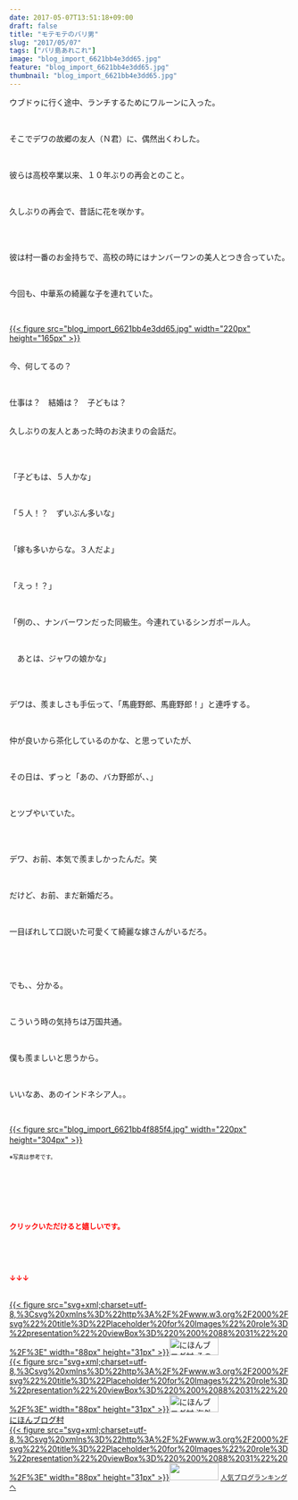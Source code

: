 ```yaml
---
date: 2017-05-07T13:51:18+09:00
draft: false
title: "モテモテのバリ男"
slug: "2017/05/07"
tags: ["バリ島あれこれ"]
image: "blog_import_6621bb4e3dd65.jpg"
feature: "blog_import_6621bb4e3dd65.jpg"
thumbnail: "blog_import_6621bb4e3dd65.jpg"
---
```

<p>ウブドゥに行く途中、ランチするためにワルーンに入った。</p><p> </p><p>そこでデワの故郷の友人（Ｎ君）に、偶然出くわした。</p><p> </p><p>彼らは高校卒業以来、１０年ぶりの再会とのこと。</p><p> </p><p>久しぶりの再会で、昔話に花を咲かす。</p><p> </p><p><br/>彼は村一番のお金持ちで、高校の時にはナンバーワンの美人とつき合っていた。</p><p> </p><p>今回も、中華系の綺麗な子を連れていた。</p><p> </p><p><a href="blog_import_6621bb4e3dd65.jpg">{{< figure src="blog_import_6621bb4e3dd65.jpg" width="220px" height="165px" >}}</a></p><p><br/>今、何してるの？</p><p> </p><p>仕事は？　結婚は？　子どもは？</p><p><br/>久しぶりの友人とあった時のお決まりの会話だ。</p><p> </p><p><br/>「子どもは、５人かな」</p><p> </p><p>「５人！？　ずいぶん多いな」</p><p> </p><p>「嫁も多いからな。３人だよ」</p><p> </p><p>「えっ！？」</p><p> </p><p>「例の、、ナンバーワンだった同級生。今連れているシンガポール人。</p><p> </p><p>　あとは、ジャワの娘かな」</p><p> </p><p><br/>デワは、羨ましさも手伝って、「馬鹿野郎、馬鹿野郎！」と連呼する。</p><p> </p><p>仲が良いから茶化しているのかな、と思っていたが、</p><p> </p><p>その日は、ずっと「あの、バカ野郎が、、」</p><p> </p><p>とツブやいていた。</p><p> </p><p><br/>デワ、お前、本気で羨ましかったんだ。笑</p><p> </p><p>だけど、お前、まだ新婚だろ。</p><p> </p><p>一目ぼれして口説いた可愛くて綺麗な嫁さんがいるだろ。</p><p> </p><p> </p><p>でも、、分かる。</p><p> </p><p>こういう時の気持ちは万国共通。</p><p> </p><p>僕も羨ましいと思うから。</p><p> </p><p>いいなあ、あのインドネシア人。。</p><p> </p><p><a href="blog_import_6621bb4f885f4.jpg">{{< figure src="blog_import_6621bb4f885f4.jpg" width="220px" height="304px" >}}</a>　</p><p><span style="font-size:0.7em;">※写真は参考です。</span></p><p> </p><p> </p><p> </p><p><font color="#ff0000" size="2"><strong>クリックいただけると嬉しいです。</strong></font></p><p> </p><p> </p><p><font color="#ff0000" size="2"><strong>↓↓↓</strong></font></p><p><br/><a href="ranking.html?p_cid=01260127" id="&amp;blogmura_banner" target="_blank">{{< figure src="svg+xml;charset=utf-8,%3Csvg%20xmlns%3D%22http%3A%2F%2Fwww.w3.org%2F2000%2Fsvg%22%20title%3D%22Placeholder%20for%20Images%22%20role%3D%22presentation%22%20viewBox%3D%220%200%2088%2031%22%20%2F%3E" width="88px" height="31px" >}}<noscript><img alt="にほんブログ村 その他生活ブログ 不動産投資へ" border="0" height="31" src="//life.blogmura.com/hudousantoushi/img/hudousantoushi88_31.gif" width="88"></noscript></a><br/><a href="ranking.html?p_cid=01260127" target="_blank">{{< figure src="svg+xml;charset=utf-8,%3Csvg%20xmlns%3D%22http%3A%2F%2Fwww.w3.org%2F2000%2Fsvg%22%20title%3D%22Placeholder%20for%20Images%22%20role%3D%22presentation%22%20viewBox%3D%220%200%2088%2031%22%20%2F%3E" width="88px" height="31px" >}}<noscript><img alt="にほんブログ村 海外生活ブログ バリ島情報へ" border="0" height="31" src="https://img-proxy.blog-video.jp/images?url=http%3A%2F%2Foverseas.blogmura.com%2Fbali%2Fimg%2Fbali88_31.gif" width="88"></noscript></a><br/><a href="ranking.html?p_cid=01260127" target="_blank">にほんブログ村</a><br/><a href="link.php?1804582" title="人気ブログランキングへ">{{< figure src="svg+xml;charset=utf-8,%3Csvg%20xmlns%3D%22http%3A%2F%2Fwww.w3.org%2F2000%2Fsvg%22%20title%3D%22Placeholder%20for%20Images%22%20role%3D%22presentation%22%20viewBox%3D%220%200%2088%2031%22%20%2F%3E" width="88px" height="31px" >}}<noscript><img border="0" height="31" src="https://blog.with2.net/img/banner/banner_22.gif" width="88"></noscript></a> <a href="link.php?1804582" style="font-size: 12px;">人気ブログランキングへ</a></p>


